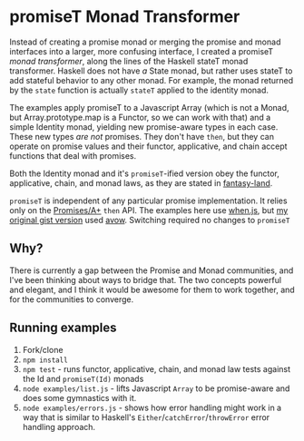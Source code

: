 # promiseT Monad Transformer

Instead of creating a promise monad or merging the promise and monad interfaces into a larger, more confusing interface, I created a promiseT *monad transformer*, along the lines of the Haskell stateT monad transformer.  Haskell does not have *a* State monad, but rather uses stateT to add stateful behavior to any other monad.  For example, the monad returned by the `state` function is actually `stateT` applied to the identity monad.

The examples apply promiseT to a Javascript Array (which is not a Monad, but Array.prototype.map is a Functor, so we can work with that) and a simple Identity monad, yielding new promise-aware types in each case.  These new types *are not* promises.  They don't have `then`, but they can operate on promise values and their functor, applicative, and chain accept functions that deal with promises.

Both the Identity monad and it's `promiseT`-ified version obey the functor, applicative, chain, and monad laws, as they are stated in [fantasy-land](https://github.com/puffnfresh/fantasy-land).

`promiseT` is independent of any particular promise implementation.  It relies only on the [Promises/A+](http://promises-aplus.github.io/promises-spec/) `then` API.  The examples here use [when.js](https://github.com/cujojs/when), but [my original gist version](https://gist.github.com/briancavalier/3d3fc0c08d51aeaed5c0) used [avow](https://github.com/briancavalier/avow). Switching required no changes to `promiseT`

## Why?

There is currently a gap between the Promise and Monad communities, and I've been thinking about ways to bridge that.  The two concepts powerful and elegant, and I think it would be awesome for them to work together, and for the communities to converge.

## Running examples

1. Fork/clone
2. `npm install`
3. `npm test` - runs functor, applicative, chain, and monad law tests against the Id and `promiseT(Id)` monads
3. `node examples/list.js` - lifts Javascript `Array` to be promise-aware and does some gymnastics with it.
4. `node examples/errors.js` - shows how error handling might work in a way that is similar to Haskell's `Either`/`catchError`/`throwError` error handling approach.

